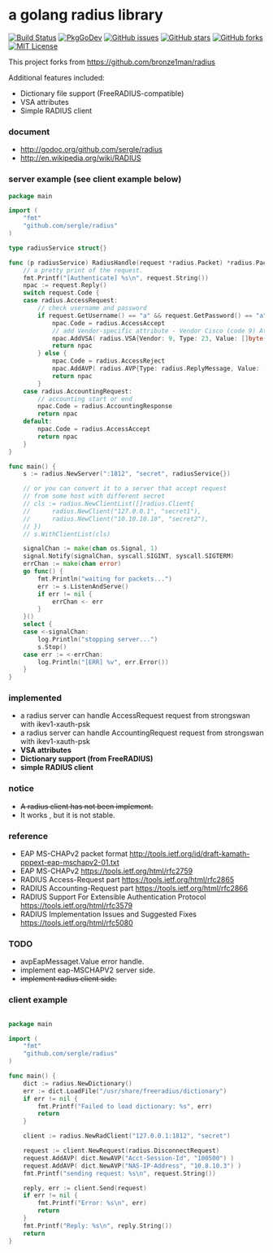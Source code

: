 a golang radius library
=============================
[![Build Status](https://travis-ci.org/sergle/radius.svg)](https://travis-ci.org/sergle/radius)
[![PkgGoDev](https://pkg.go.dev/badge/sergle/radius)](https://pkg.go.dev/sergle/radius)
[![GitHub issues](https://img.shields.io/github/issues/sergle/radius.svg)](https://github.com/sergle/radius/issues)
[![GitHub stars](https://img.shields.io/github/stars/sergle/radius.svg)](https://github.com/sergle/radius/stargazers)
[![GitHub forks](https://img.shields.io/github/forks/sergle/radius.svg)](https://github.com/sergle/radius/network)
[![MIT License](http://img.shields.io/badge/license-MIT-blue.svg?style=flat-square)](https://github.com/sergle/radius/blob/master/LICENSE)

This project forks from https://github.com/bronze1man/radius

Additional features included:
* Dictionary file support (FreeRADIUS-compatible)
* VSA attributes
* Simple RADIUS client

### document
* http://godoc.org/github.com/sergle/radius
* http://en.wikipedia.org/wiki/RADIUS

### server example (see client example below)
```go
package main

import (
	"fmt"
	"github.com/sergle/radius"
)

type radiusService struct{}

func (p radiusService) RadiusHandle(request *radius.Packet) *radius.Packet {
    // a pretty print of the request.
	fmt.Printf("[Authenticate] %s\n", request.String())
	npac := request.Reply()
	switch request.Code {
	case radius.AccessRequest:
		// check username and password
		if request.GetUsername() == "a" && request.GetPassword() == "a" {
			npac.Code = radius.AccessAccept
			// add Vendor-specific attribute - Vendor Cisco (code 9) Attribute h323-remote-address (code 23)
			npac.AddVSA( radius.VSA{Vendor: 9, Type: 23, Value: []byte("10.20.30.40")} )
			return npac
		} else {
			npac.Code = radius.AccessReject
			npac.AddAVP( radius.AVP{Type: radius.ReplyMessage, Value: []byte("you dick!")} )
			return npac
		}
	case radius.AccountingRequest:
		// accounting start or end
		npac.Code = radius.AccountingResponse
		return npac
	default:
		npac.Code = radius.AccessAccept
		return npac
	}
}

func main() {
	s := radius.NewServer(":1812", "secret", radiusService{})

	// or you can convert it to a server that accept request
	// from some host with different secret
	// cls := radius.NewClientList([]radius.Client{
	// 		radius.NewClient("127.0.0.1", "secret1"),
	// 		radius.NewClient("10.10.10.10", "secret2"),
	// })
	// s.WithClientList(cls)

	signalChan := make(chan os.Signal, 1)
	signal.Notify(signalChan, syscall.SIGINT, syscall.SIGTERM)
	errChan := make(chan error)
	go func() {
		fmt.Println("waiting for packets...")
		err := s.ListenAndServe()
		if err != nil {
			errChan <- err
		}
	}()
	select {
	case <-signalChan:
		log.Println("stopping server...")
		s.Stop()
	case err := <-errChan:
		log.Println("[ERR] %v", err.Error())
	}
}
```

### implemented
* a radius server can handle AccessRequest request from strongswan with ikev1-xauth-psk
* a radius server can handle AccountingRequest request from strongswan with ikev1-xauth-psk
* **VSA attributes**
* **Dictionary support (from FreeRADIUS)**
* **simple RADIUS client**

### notice
* ~~A radius client has not been implement.~~
* It works , but it is not stable.

### reference
* EAP MS-CHAPv2 packet format 				    http://tools.ietf.org/id/draft-kamath-pppext-eap-mschapv2-01.txt
* EAP MS-CHAPv2 					    https://tools.ietf.org/html/rfc2759
* RADIUS Access-Request part      			    https://tools.ietf.org/html/rfc2865
* RADIUS Accounting-Request part  			    https://tools.ietf.org/html/rfc2866
* RADIUS Support For Extensible Authentication Protocol     https://tools.ietf.org/html/rfc3579
* RADIUS Implementation Issues and Suggested Fixes 	    https://tools.ietf.org/html/rfc5080

### TODO
* avpEapMessaget.Value error handle.
* implement eap-MSCHAPV2 server side.
* ~~implement radius client side.~~

### client example
```go

package main

import (
    "fmt"
    "github.com/sergle/radius"
)

func main() {
    dict := radius.NewDictionary()
    err := dict.LoadFile("/usr/share/freeradius/dictionary")
    if err != nil {
        fmt.Printf("Failed to load dictionary: %s", err)
        return
    }

    client := radius.NewRadClient("127.0.0.1:1812", "secret")

    request := client.NewRequest(radius.DisconnectRequest)
    request.AddAVP( dict.NewAVP("Acct-Session-Id", "100500") )
    request.AddAVP( dict.NewAVP("NAS-IP-Address", "10.8.10.3") )
    fmt.Printf("sending request: %s\n", request.String())

    reply, err := client.Send(request)
    if err != nil {
        fmt.Printf("Error: %s\n", err)
        return
    }
    fmt.Printf("Reply: %s\n", reply.String())
    return
}
```

